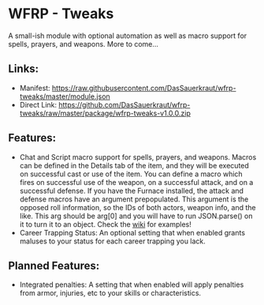 # WFRP - Tweaks
A small-ish module with optional automation as well as macro support for spells, prayers, and weapons. More to come...

## Links:
* Manifest: https://raw.githubusercontent.com/DasSauerkraut/wfrp-tweaks/master/module.json
* Direct Link: https://github.com/DasSauerkraut/wfrp-tweaks/raw/master/package/wfrp-tweaks-v1.0.0.zip

## Features:
* Chat and Script macro support for spells, prayers, and weapons. Macros can be defined in the Details tab of the item, and they will be executed on successful cast or use of the item. You can define a macro which fires on successful use of the weapon, on a successful attack, and on a successful defense. If you have the Furnace installed, the attack and defense macros have an argument prepopulated. This argument is the opposed roll information, so the IDs of both actors, weapon info, and the like. This arg should be arg[0] and you will have to run JSON.parse() on it to turn it to an object. Check the [wiki](https://github.com/DasSauerkraut/wfrp-tweaks/wiki/Macro-Repository) for examples!
* Career Trapping Status: An optional setting that when enabled grants maluses to your status for each career trapping you lack.

## Planned Features:
* Integrated penalties: A setting that when enabled will apply penalties from armor, injuries, etc to your skills or characteristics.
